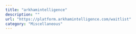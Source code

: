 ```yaml
---
title: "arkhamintelligence"
description: ""
url: "https://platform.arkhamintelligence.com/waitlist"
category: "Miscellaneous"
---
```


